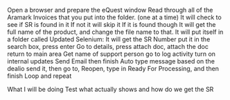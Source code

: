 
Open a browser and prepare the eQuest window
Read through all of the Aramark Invoices that you put into the folder. (one at a time)
It will check to see if SR is found in it
If not it will skip it
If it is found though
It will get the full name of the product, and change the file name to that.
It will put itself in a folder called Updated
Selenium:
It will get the SR Number put it in the search box, press enter
Go to details, press attach doc, attach the doc
return to main area
Get name of support person
go to log activity
turn on internal updates
Send Email then finish
Auto type message based on the dealio
send it, then go to, 
Reopen, type in Ready For Processing, and then finish
Loop and repeat


What I will be doing
Test what actually shows and how do we get the SR
